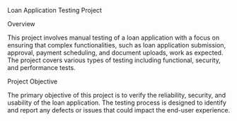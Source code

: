 Loan Application Testing Project

Overview

This project involves manual testing of a loan application with a focus on ensuring that complex functionalities, such as loan application submission, approval, payment scheduling, and document uploads, work as expected. The project covers various types of testing including functional, security, and performance tests.

Project Objective

The primary objective of this project is to verify the reliability, security, and usability of the loan application. The testing process is designed to identify and report any defects or issues that could impact the end-user experience.
